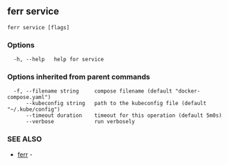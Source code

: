 ## ferr service



```
ferr service [flags]
```

### Options

```
  -h, --help   help for service
```

### Options inherited from parent commands

```
  -f, --filename string     compose filename (default "docker-compose.yaml")
      --kubeconfig string   path to the kubeconfig file (default "~/.kube/config")
      --timeout duration    timeout for this operation (default 5m0s)
      --verbose             run verbosely
```

### SEE ALSO

* [ferr](ferr.md)	 - 

